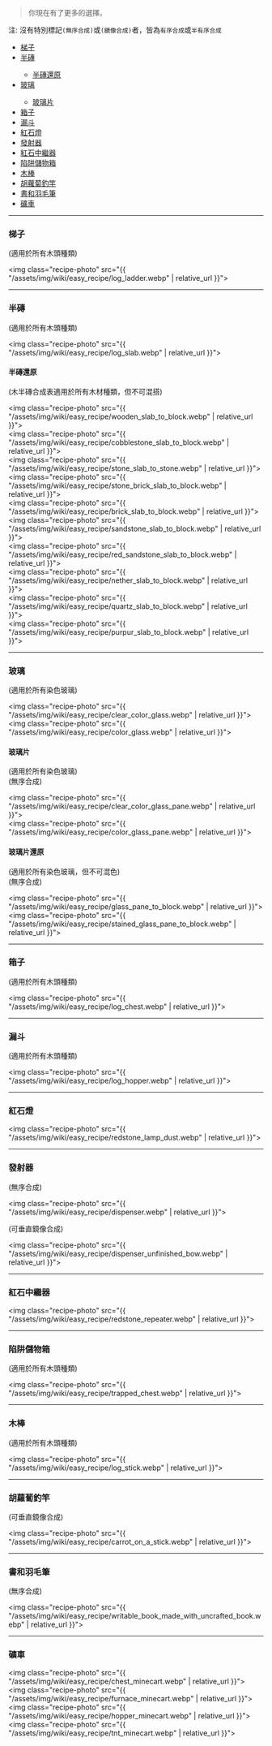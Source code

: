 
> 你現在有了更多的選擇。

注: 沒有特別標記`(無序合成)`或`(鏡像合成)`者，皆為`有序合成`或`半有序合成`

<div class="article-content">
<ul>
    <li><a href="#梯子">梯子</a></li>
	<li><a href="#半磚">半磚</a></li>
		<ul>
			<li><a href="#半磚還原">半磚還原</a></li>
		</ul>
	<li><a href="#玻璃">玻璃</a></li>
		<ul>
			<li><a href="#玻璃片">玻璃片</a></li>
		</ul>
    <li><a href="#箱子">箱子</a></li>
    <li><a href="#漏斗">漏斗</a></li>
	<li><a href="#紅石燈">紅石燈</a></li>
	<li><a href="#發射器">發射器</a></li>
	<li><a href="#紅石中繼器">紅石中繼器</a></li>
	<li><a href="#陷阱儲物箱">陷阱儲物箱</a></li>
    <li><a href="#木棒">木棒</a></li>
	<li><a href="#胡蘿蔔釣竿">胡蘿蔔釣竿</a></li>
	<li><a href="#書和羽毛筆">書和羽毛筆</a></li>
	<li><a href="#礦車">礦車</a></li>
</ul>
</div>

---

### 梯子

(適用於所有木頭種類)

<img class="recipe-photo" src="{{ "/assets/img/wiki/easy_recipe/log_ladder.webp" | relative_url }}">

---

### 半磚

(適用於所有木頭種類)

<img class="recipe-photo" src="{{ "/assets/img/wiki/easy_recipe/log_slab.webp" | relative_url }}">  

#### 半磚還原

(木半磚合成表適用於所有木材種類，但不可混搭)

<img class="recipe-photo" src="{{ "/assets/img/wiki/easy_recipe/wooden_slab_to_block.webp" | relative_url }}">  
<img class="recipe-photo" src="{{ "/assets/img/wiki/easy_recipe/cobblestone_slab_to_block.webp" | relative_url }}">  
<img class="recipe-photo" src="{{ "/assets/img/wiki/easy_recipe/stone_slab_to_stone.webp" | relative_url }}">  
<img class="recipe-photo" src="{{ "/assets/img/wiki/easy_recipe/stone_brick_slab_to_block.webp" | relative_url }}">  
<img class="recipe-photo" src="{{ "/assets/img/wiki/easy_recipe/brick_slab_to_block.webp" | relative_url }}">  
<img class="recipe-photo" src="{{ "/assets/img/wiki/easy_recipe/sandstone_slab_to_block.webp" | relative_url }}">  
<img class="recipe-photo" src="{{ "/assets/img/wiki/easy_recipe/red_sandstone_slab_to_block.webp" | relative_url }}">  
<img class="recipe-photo" src="{{ "/assets/img/wiki/easy_recipe/nether_slab_to_block.webp" | relative_url }}">  
<img class="recipe-photo" src="{{ "/assets/img/wiki/easy_recipe/quartz_slab_to_block.webp" | relative_url }}">  
<img class="recipe-photo" src="{{ "/assets/img/wiki/easy_recipe/purpur_slab_to_block.webp" | relative_url }}">  

---

### 玻璃

(適用於所有染色玻璃)

<img class="recipe-photo" src="{{ "/assets/img/wiki/easy_recipe/clear_color_glass.webp" | relative_url }}">  
<img class="recipe-photo" src="{{ "/assets/img/wiki/easy_recipe/color_glass.webp" | relative_url }}">  

#### 玻璃片

(適用於所有染色玻璃)  
(無序合成)

<img class="recipe-photo" src="{{ "/assets/img/wiki/easy_recipe/clear_color_glass_pane.webp" | relative_url }}">  
<img class="recipe-photo" src="{{ "/assets/img/wiki/easy_recipe/color_glass_pane.webp" | relative_url }}">

#### 玻璃片還原

(適用於所有染色玻璃，但不可混色)  
(無序合成)

<img class="recipe-photo" src="{{ "/assets/img/wiki/easy_recipe/glass_pane_to_block.webp" | relative_url }}">  
<img class="recipe-photo" src="{{ "/assets/img/wiki/easy_recipe/stained_glass_pane_to_block.webp" | relative_url }}">   

---

### 箱子

(適用於所有木頭種類)

<img class="recipe-photo" src="{{ "/assets/img/wiki/easy_recipe/log_chest.webp" | relative_url }}">

---

### 漏斗

(適用於所有木頭種類)

<img class="recipe-photo" src="{{ "/assets/img/wiki/easy_recipe/log_hopper.webp" | relative_url }}">

---

### 紅石燈

<img class="recipe-photo" src="{{ "/assets/img/wiki/easy_recipe/redstone_lamp_dust.webp" | relative_url }}">

---

### 發射器

(無序合成)

<img class="recipe-photo" src="{{ "/assets/img/wiki/easy_recipe/dispenser.webp" | relative_url }}">

(可垂直鏡像合成)

<img class="recipe-photo" src="{{ "/assets/img/wiki/easy_recipe/dispenser_unfinished_bow.webp" | relative_url }}">  

---

### 紅石中繼器

<img class="recipe-photo" src="{{ "/assets/img/wiki/easy_recipe/redstone_repeater.webp" | relative_url }}">

---

### 陷阱儲物箱

(適用於所有木頭種類)

<img class="recipe-photo" src="{{ "/assets/img/wiki/easy_recipe/trapped_chest.webp" | relative_url }}">

---

### 木棒

(適用於所有木頭種類)

<img class="recipe-photo" src="{{ "/assets/img/wiki/easy_recipe/log_stick.webp" | relative_url }}">

---

### 胡蘿蔔釣竿

(可垂直鏡像合成)

<img class="recipe-photo" src="{{ "/assets/img/wiki/easy_recipe/carrot_on_a_stick.webp" | relative_url }}">

---

### 書和羽毛筆

(無序合成)

<img class="recipe-photo" src="{{ "/assets/img/wiki/easy_recipe/writable_book_made_with_uncrafted_book.webp" | relative_url }}">

---

### 礦車

<img class="recipe-photo" src="{{ "/assets/img/wiki/easy_recipe/chest_minecart.webp" | relative_url }}">  
<img class="recipe-photo" src="{{ "/assets/img/wiki/easy_recipe/furnace_minecart.webp" | relative_url }}">  
<img class="recipe-photo" src="{{ "/assets/img/wiki/easy_recipe/hopper_minecart.webp" | relative_url }}">  
<img class="recipe-photo" src="{{ "/assets/img/wiki/easy_recipe/tnt_minecart.webp" | relative_url }}">
